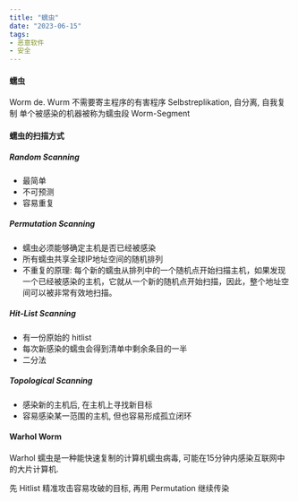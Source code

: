 ```yaml
---
title: "蠕虫"
date: "2023-06-15"
tags:
- 恶意软件
- 安全
---
```


#### 蠕虫
Worm de. Wurm
不需要寄主程序的有害程序
Selbstreplikation, 自分离, 自我复制
单个被感染的机器被称为蠕虫段 Worm-Segment


#### 蠕虫的扫描方式

##### Random Scanning
- 最简单
- 不可预测
- 容易重复

##### Permutation Scanning
- 蠕虫必须能够确定主机是否已经被感染
- 所有蠕虫共享全球IP地址空间的随机排列
- 不重复的原理: 每个新的蠕虫从排列中的一个随机点开始扫描主机，如果发现一个已经被感染的主机，它就从一个新的随机点开始扫描，因此，整个地址空间可以被非常有效地扫描。

##### Hit-List Scanning
- 有一份原始的 hitlist
- 每次新感染的蠕虫会得到清单中剩余条目的一半
- 二分法

##### Topological Scanning
- 感染新的主机后, 在主机上寻找新目标
- 容易感染某一范围的主机, 但也容易形成孤立闭环



#### Warhol Worm
Warhol 蠕虫是一种能快速复制的计算机蠕虫病毒, 可能在15分钟内感染互联网中的大片计算机.

先 Hitlist 精准攻击容易攻破的目标, 再用 Permutation 继续传染

